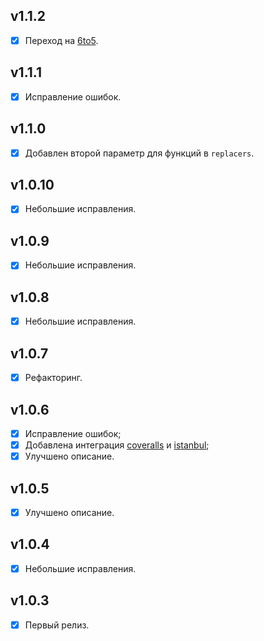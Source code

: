 ## v1.1.2

- [x] Переход на [6to5](https://github.com/6to5/6to5).

## v1.1.1

- [x] Исправление ошибок.

## v1.1.0

- [x] Добавлен второй параметр для функций в `replacers`.

## v1.0.10

- [x] Небольшие исправления.

## v1.0.9

- [x] Небольшие исправления.

## v1.0.8

- [x] Небольшие исправления.

## v1.0.7

- [x] Рефакторинг.

## v1.0.6

- [x] Исправление ошибок;
- [x] Добавлена интеграция [coveralls](https://github.com/cainus/node-coveralls) и [istanbul](https://github.com/gotwarlost/istanbul);
- [x] Улучшено описание.

## v1.0.5

- [x] Улучшено описание.

## v1.0.4

- [x] Небольшие исправления.

## v1.0.3

- [x] Первый релиз.
